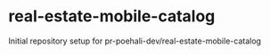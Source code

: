 # real-estate-mobile-catalog

Initial repository setup for pr-poehali-dev/real-estate-mobile-catalog